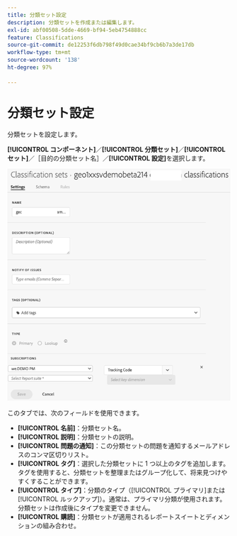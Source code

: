```yaml
---
title: 分類セット設定
description: 分類セットを作成または編集します。
exl-id: abf00508-5dde-4669-bf94-5eb4754888cc
feature: Classifications
source-git-commit: de12253f6db798f49d0cae34bf9cb6b7a3de17db
workflow-type: tm+mt
source-wordcount: '138'
ht-degree: 97%

---
```


# 分類セット設定

分類セットを設定します。

**[!UICONTROL コンポーネント]**／**[!UICONTROL 分類セット]**／**[!UICONTROL セット]**／［目的の分類セット名］／**[!UICONTROL 設定]**&#x200B;を選択します。

![&#x200B; 分類セット設定 &#x200B;](../../assets/classification-set-settings.png)

このタブでは、次のフィールドを使用できます。

* **[!UICONTROL 名前]**：分類セット名。
* **[!UICONTROL 説明]**：分類セットの説明。
* **[!UICONTROL 問題の通知]**：この分類セットの問題を通知するメールアドレスのコンマ区切りリスト。
* **[!UICONTROL タグ]**：選択した分類セットに 1 つ以上のタグを追加します。タグを使用すると、分類セットを整理またはグループ化して、将来見つけやすくすることができます。
* **[!UICONTROL タイプ]**：分類のタイプ（[!UICONTROL プライマリ]または[!UICONTROL ルックアップ]）。通常は、プライマリ分類が使用されます。分類セットは作成後にタイプを変更できません。
* **[!UICONTROL 購読]**：分類セットが適用されるレポートスイートとディメンションの組み合わせ。
